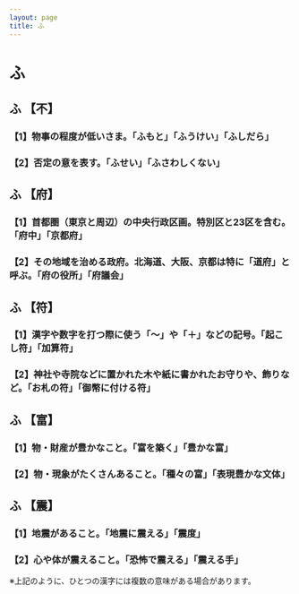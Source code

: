 ```yaml
---
layout: page
title: ふ
---
```

# ふ

## ふ 【不】

### 【1】物事の程度が低いさま。「ふもと」「ふうけい」「ふしだら」

### 【2】否定の意を表す。「ふせい」「ふさわしくない」

## ふ 【府】

### 【1】首都圏（東京と周辺）の中央行政区画。特別区と23区を含む。「府中」「京都府」

### 【2】その地域を治める政府。北海道、大阪、京都は特に「道府」と呼ぶ。「府の役所」「府議会」

## ふ 【符】

### 【1】漢字や数字を打つ際に使う「〜」や「＋」などの記号。「起こし符」「加算符」

### 【2】神社や寺院などに置かれた木や紙に書かれたお守りや、飾りなど。「お札の符」「御幣に付ける符」

## ふ 【富】

### 【1】物・財産が豊かなこと。「富を築く」「豊かな富」

### 【2】物・現象がたくさんあること。「種々の富」「表現豊かな文体」

## ふ 【震】

### 【1】地震があること。「地震に震える」「震度」

### 【2】心や体が震えること。「恐怖で震える」「震える手」

※上記のように、ひとつの漢字には複数の意味がある場合があります。